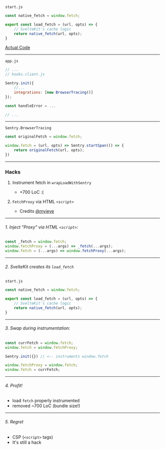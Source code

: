`start.js`

```js [1|3-6]
const native_fetch = window.fetch;

export const load_fetch = (url, opts) => {
    // SvelteKit's cache logic
    return native_fetch(url, opts);
}
```

<tiny class="text-sm"> 
    <a href="https://github.com/sveltejs/kit/blob/%40sveltejs/kit%401.25.0/packages/kit/src/runtime/client/fetcher.js">Actual Code</a>
</tiny>

---

`app.js`

```js [1-2,6]
// ...
// hooks.client.js

Sentry.init({
    //...
    integrations: [new BrowserTracing()]
});

const handleError = ...

// ...
```

---

`Sentry.BrowserTracing`

```js []
const originalFetch = window.fetch;

window.fetch = (url, opts) => Sentry.startSpan(() => {
    return originalFetch(url, opts);
})
```

---

### Hacks

1. Instrument fetch in `wrapLoadWithSentry`
   - +700 LoC :(
   
2. `FetchProxy` via HTML `<script>` 
   - Credits [@myieye](https://github.com/sveltejs/kit/issues/9530#issuecomment-1611195970)

---
<!-- .slide: data-visibility="hidden" -->
###### 1. Inject "Proxy" via HTML `<script>`:
```js [1|2|3]
const _fetch = window.fetch;
window.fetchProxy = (...args) => _fetch(...args);
window.fetch = (...args) => window.fetchProxy(...args);
```

---
<!-- .slide: data-visibility="hidden" -->
###### 2. SvelteKit creates its `load_fetch`   

`start.js`

```js [1|3-6]
const native_fetch = window.fetch;

export const load_fetch = (url, opts) => {
    // SvelteKit's cache logic
    return native_fetch(url, opts);
}
```

---
<!-- .slide: data-visibility="hidden" -->
###### 3. Swap during instrumentation:
   
```js [1|2|4|6|7]
const currFetch = window.fetch;
window.fetch = window.fetchProxy;

Sentry.init({}) // <-- instruments window.fetch

window.fetchProxy = window.fetch; 
window.fetch = currFetch;
```   

---
<!-- .slide: data-visibility="hidden" -->
###### 4. Profit!
   
- load `fetch` properly instrumented
- removed ~700 LoC (bundle size!)

---
<!-- .slide: data-visibility="hidden" -->
###### 5. Regret

- CSP (`<script>` tags)
- It's still a hack   
